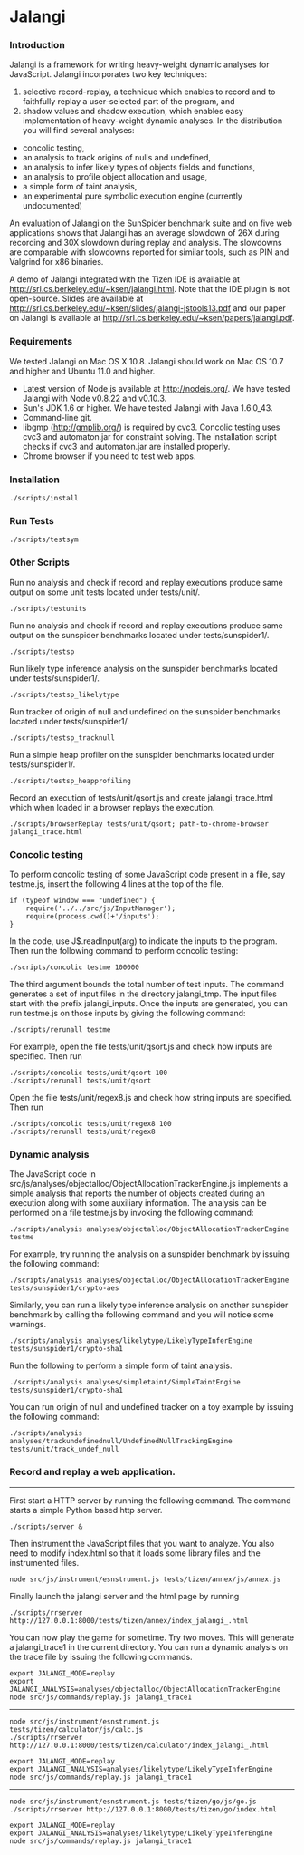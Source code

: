 Jalangi
=======
### Introduction

Jalangi is a framework for writing heavy-weight dynamic analyses for JavaScript.  Jalangi incorporates two key techniques:
1) selective record-replay, a technique which enables to record and to faithfully replay a user-selected part of the program, and
2) shadow values and shadow execution, which enables easy implementation of heavy-weight dynamic analyses.  In the distribution
you will find several analyses:

  * concolic testing,
  * an analysis to track origins of nulls and undefined,
  * an analysis to infer likely types of objects fields and functions,
  * an analysis to profile object allocation and usage,
  * a simple form of taint analysis,
  * an experimental pure symbolic execution engine (currently undocumented)

An evaluation of Jalangi on the SunSpider benchmark suite and on five web applications shows that
Jalangi has an average slowdown of 26X during recording and 30X slowdown during replay and analysis. The slowdowns are comparable with slowdowns reported for similar
tools, such as PIN and Valgrind for x86 binaries.

A demo of Jalangi integrated with the Tizen IDE is available at http://srl.cs.berkeley.edu/~ksen/jalangi.html.  Note that the IDE plugin is not open-source.
Slides are available at http://srl.cs.berkeley.edu/~ksen/slides/jalangi-jstools13.pdf and
our paper on Jalangi is available at http://srl.cs.berkeley.edu/~ksen/papers/jalangi.pdf.

### Requirements

We tested Jalangi on Mac OS X 10.8.  Jalangi should work on Mac OS 10.7 and higher and Ubuntu 11.0 and higher.

  * Latest version of Node.js available at http://nodejs.org/.  We have tested Jalangi with Node v0.8.22 and v0.10.3.
  * Sun's JDK 1.6 or higher.  We have tested Jalangi with Java 1.6.0_43.
  * Command-line git.
  * libgmp (http://gmplib.org/) is required by cvc3.  Concolic testing uses cvc3 and automaton.jar for constraint solving. The installation script checks if cvc3 and automaton.jar are installed properly.
  * Chrome browser if you need to test web apps.

### Installation

    ./scripts/install

### Run Tests

    ./scripts/testsym

### Other Scripts

Run no analysis and check if record and replay executions produce same output on some unit tests located under tests/unit/.

    ./scripts/testunits

Run no analysis and check if record and replay executions produce same output on the sunspider benchmarks located under tests/sunspider1/.

    ./scripts/testsp

Run likely type inference analysis on the sunspider benchmarks located under tests/sunspider1/.

    ./scripts/testsp_likelytype

Run tracker of origin of null and undefined on the sunspider benchmarks located under tests/sunspider1/.

    ./scripts/testsp_tracknull

Run a simple heap profiler on the sunspider benchmarks located under tests/sunspider1/.

    ./scripts/testsp_heapprofiling

Record an execution of tests/unit/qsort.js and create jalangi_trace.html which when loaded in a browser replays the execution.

    ./scripts/browserReplay tests/unit/qsort; path-to-chrome-browser jalangi_trace.html


### Concolic testing

To perform concolic testing of some JavaScript code present in a file, say testme.js, insert the following 4 lines at the top of the file.

    if (typeof window === "undefined") {
        require('../../src/js/InputManager');
        require(process.cwd()+'/inputs');
    }

In the code, use J$.readInput(arg) to indicate the inputs to the program.  Then run the following command to perform concolic testing:

    ./scripts/concolic testme 100000

The third argument bounds the total number of test inputs.  The command generates a set of input files in the directory jalangi_tmp.  The input
files start with the prefix jalangi_inputs.  Once the inputs are generated, you can run testme.js on those inputs by giving the following
command:

    ./scripts/rerunall testme

For example, open the file tests/unit/qsort.js and check how inputs are specified.  Then run

    ./scripts/concolic tests/unit/qsort 100
    ./scripts/rerunall tests/unit/qsort


Open the file tests/unit/regex8.js and check how string inputs are specified.  Then run

    ./scripts/concolic tests/unit/regex8 100
    ./scripts/rerunall tests/unit/regex8


### Dynamic analysis

The JavaScript code in src/js/analyses/objectalloc/ObjectAllocationTrackerEngine.js implements a simple analysis that reports the number of objects created during
an execution along with some auxiliary information.  The analysis can be performed on a file testme.js by invoking the following command:

    ./scripts/analysis analyses/objectalloc/ObjectAllocationTrackerEngine testme

For example, try running the analysis on a sunspider benchmark by issuing the following command:

    ./scripts/analysis analyses/objectalloc/ObjectAllocationTrackerEngine tests/sunspider1/crypto-aes

Similarly, you can run a likely type inference analysis on another sunspider benchmark by calling the following command and you will notice some warnings.

    ./scripts/analysis analyses/likelytype/LikelyTypeInferEngine tests/sunspider1/crypto-sha1

Run the following to perform a simple form of taint analysis.

    ./scripts/analysis analyses/simpletaint/SimpleTaintEngine tests/sunspider1/crypto-sha1

You can run origin of null and undefined tracker on a toy example by issuing the following command:

    ./scripts/analysis analyses/trackundefinednull/UndefinedNullTrackingEngine tests/unit/track_undef_null

### Record and replay a web application.

***

First start a HTTP server by running the following command.  The command starts a simple Python based http server.

    ./scripts/server &

Then instrument the JavaScript files that you want to analyze.  You also need to modify index.html so that it loads some library files and the instrumented files.

    node src/js/instrument/esnstrument.js tests/tizen/annex/js/annex.js

Finally launch the jalangi server and the html page by running

    ./scripts/rrserver http://127.0.0.1:8000/tests/tizen/annex/index_jalangi_.html

You can now play the game for sometime.  Try two moves.  This will generate a jalangi_trace1 in the current directory.  You can run a dynamic analysis on the trace file by issuing the following commands.

    export JALANGI_MODE=replay
    export JALANGI_ANALYSIS=analyses/objectalloc/ObjectAllocationTrackerEngine
    node src/js/commands/replay.js jalangi_trace1

***

    node src/js/instrument/esnstrument.js tests/tizen/calculator/js/calc.js
    ./scripts/rrserver http://127.0.0.1:8000/tests/tizen/calculator/index_jalangi_.html

    export JALANGI_MODE=replay
    export JALANGI_ANALYSIS=analyses/likelytype/LikelyTypeInferEngine
    node src/js/commands/replay.js jalangi_trace1

***

    node src/js/instrument/esnstrument.js tests/tizen/go/js/go.js
    ./scripts/rrserver http://127.0.0.1:8000/tests/tizen/go/index.html

    export JALANGI_MODE=replay
    export JALANGI_ANALYSIS=analyses/likelytype/LikelyTypeInferEngine
    node src/js/commands/replay.js jalangi_trace1





